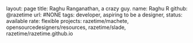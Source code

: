 layout: page
title: Raghu Ranganathan, a crazy guy.
name: Raghu R
github: @razetime
url: #NONE
tags: developer, aspiring to be a designer, 
status: available
rate: flexible
projects: razetime/machete, opensourcedesigners/resources, razetime/slade, razetime/razetime.github.io
